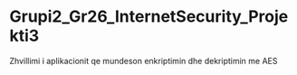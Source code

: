 # Grupi2_Gr26_InternetSecurity_Projekti3
Zhvillimi i aplikacionit qe mundeson enkriptimin  dhe dekriptimin me AES
